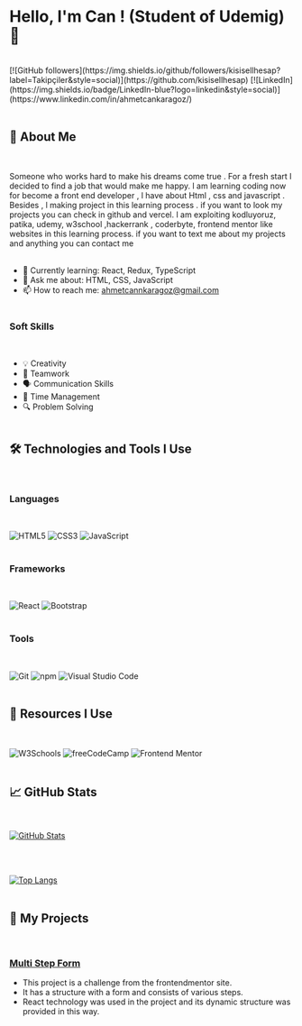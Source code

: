 # Hello, I'm Can ! (Student of Udemig) 👋

<br>
[![GitHub followers](https://img.shields.io/github/followers/kisisellhesap?label=Takipçiler&style=social)](https://github.com/kisisellhesap)
[![LinkedIn](https://img.shields.io/badge/LinkedIn-blue?logo=linkedin&style=social)](https://www.linkedin.com/in/ahmetcankaragoz/)
<br>
<br>

## 🚀 About Me

<br>

Someone who works hard to make his dreams come true . For a fresh start I decided to find a job that would make me happy. l am learning coding now for become a front end developer , l have about Html , css and javascript . Besides , l making project in this learning process . if you want to look my projects you can check in github and vercel. l am exploiting kodluyoruz, patika, udemy, w3school ,hackerrank , coderbyte, frontend mentor like websites in this learning process. if you want to text me about my projects and anything you can contact me
<br>
<br>

- 🌱 Currently learning: React, Redux, TypeScript
- 💬 Ask me about: HTML, CSS, JavaScript
- 📫 How to reach me: [ahmetcannkaragoz@gmail.com](mailto:ahmetcannkaragoz@gmail.com)
  <br>
  <br>

### Soft Skills

<br>

- 💡 Creativity
- 🤝 Teamwork
- 🗣️ Communication Skills
- 📅 Time Management
- 🔍 Problem Solving
  <br>
  <br>

## 🛠️ Technologies and Tools I Use

<br>

### Languages

<br>

![HTML5](https://img.shields.io/badge/HTML5-E34F26?style=flat-square&logo=html5&logoColor=white)
![CSS3](https://img.shields.io/badge/CSS3-1572B6?style=flat-square&logo=css3&logoColor=white)
![JavaScript](https://img.shields.io/badge/JavaScript-F7DF1E?style=flat-square&logo=javascript&logoColor=black)
<br>
<br>

### Frameworks

<br>

![React](https://img.shields.io/badge/React-20232A?style=flat-square&logo=react&logoColor=61DAFB)
![Bootstrap](https://img.shields.io/badge/Bootstrap-563D7C?style=flat-square&logo=bootstrap&logoColor=white)
<br>
<br>

### Tools

<br>

![Git](https://img.shields.io/badge/Git-F05032?style=flat-square&logo=git&logoColor=white)
![npm](https://img.shields.io/badge/npm-CB3837?style=flat-square&logo=npm&logoColor=white)
![Visual Studio Code](https://img.shields.io/badge/Visual%20Studio%20Code-007ACC?style=flat-square&logo=visual-studio-code&logoColor=white)
<br>
<br>

## 📖 Resources I Use

<br>

![W3Schools](https://img.shields.io/badge/W3Schools-4CAF50?style=flat-square&logo=w3schools&logoColor=white)
![freeCodeCamp](https://img.shields.io/badge/freeCodeCamp-0A0A23?style=flat-square&logo=freecodecamp&logoColor=white)
![Frontend Mentor](https://img.shields.io/badge/Frontend%20Mentor-3F54A3?style=flat-square&logo=frontend-mentor&logoColor=white)
<br>
<br>

## 📈 GitHub Stats

<br>

[![GitHub Stats](https://github-readme-stats.vercel.app/api?username=kisisellhesap&show_icons=true&theme=radical)](https://github.com/kisisellhesap)

<br>
<br>

[![Top Langs](https://github-readme-stats.vercel.app/api/top-langs/?username=kisisellhesap&layout=compact&theme=radical)](https://github.com/kisisellhesap)
<br>
<br>

## 💼 My Projects

<br>

### [Multi Step Form](https://github.com/kisisellhesap/multi-step-form-main)

- This project is a challenge from the frontendmentor site.
- It has a structure with a form and consists of various steps.
- React technology was used in the project and its dynamic structure was provided in this way.
